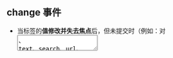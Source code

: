 ## change 事件
 * 当标签的**值修改并失去焦点**后，但未提交时（例如：对<textarea>、 text、search、url、tel、email 或 password 类型的 <input> 元素进行编辑后）。
 * 当用户**显式提交改变**时（例如：通过鼠标点击了 <select> 中的一个下拉选项，通过 <input type="date"> 元素选择了一个日期，通过 <input type="file"> 元素上传了一个文件等）；
 * 当 <input type="checkbox"> **元素被选中或取消选中**时（通过点击或使用键盘）；
 * 当 <input type="radio"> **元素被选中**时（但不是取消选中时）；
## input 事件
 * 当一个 <input>, <select>, 或 <textarea> 元素的 value 被修改时，会触发 input 事件
## 动态事件
<template>
  <a v-on:[eventName]="doSomething">  </a>
  <a v-on="{event1: callback, event2: callback, ...}">  </a>
</template>

# EventBus
所有组件共用相同的事件中心，可以向该中心注册发送事件或接收事件
```main.js     Vue.prototype.$EventBus = new Vue()```
```低层级组件   EventBus.$emit("event", data)```
```高层级组件   EventBus.$on("event", callBack(data)=>{})```
# vue2 依赖注入，解决无响应式如下
传递响应式数据
## 传递this
## 传递函数、计算属性
<script>
export default {
    data() {return {message: 'hello!'}},
    provide() {
        return {
            // 显式提供一个计算属性
            message: computed(() => this.message),
            parentName: () => this.name
        }
    }
}
</script>